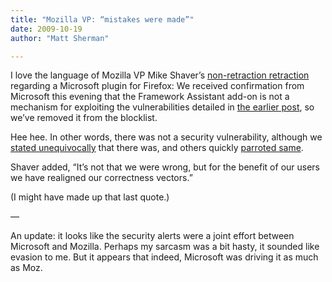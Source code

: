 ```yaml
---
title: "Mozilla VP: “mistakes were made”"
date: 2009-10-19
author: "Matt Sherman"

---
```


I love the language of Mozilla VP Mike Shaver’s [non-retraction retraction](http://shaver.off.net/diary/2009/10/18/update-net-framework-assistant-clickonce-support-unblocked/) regarding a Microsoft plugin for Firefox:
We received confirmation from Microsoft this evening that the Framework Assistant add-on is not a mechanism for exploiting the vulnerabilities detailed in [the earlier post](http://blog.mozilla.com/security/2009/10/16/net-framework-assistant-blocked-to-disarm-security-vulnerability/), so we’ve removed it from the blocklist.

Hee hee. In other words, there was not a security vulnerability, although we [stated unequivocally](http://blog.mozilla.com/security/2009/10/16/net-framework-assistant-blocked-to-disarm-security-vulnerability/) that there was, and others quickly [parroted same](http://www.techmeme.com/091017/p12#a091017p12).

Shaver added,
“It’s not that we were wrong, but for the benefit of our users we have realigned our correctness vectors.”

(I might have made up that last quote.)

—

An update: it looks like the security alerts were a joint effort between Microsoft and Mozilla. Perhaps my sarcasm was a bit hasty, it sounded like evasion to me. But it appears that indeed, Microsoft was driving it as much as Moz.
